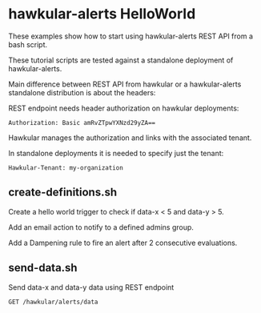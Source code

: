 # hawkular-alerts HelloWorld

These examples show how to start using hawkular-alerts REST API from a bash script.

These tutorial scripts are tested against a standalone deployment of hawkular-alerts.

Main difference between REST API from hawkular or a hawkular-alerts standalone distribution is about the headers:

REST endpoint needs header authorization on hawkular deployments:

```
Authorization: Basic amRvZTpwYXNzd29yZA==
```

Hawkular manages the authorization and links with the associated tenant.

In standalone deployments it is needed to specify just the tenant:

```
Hawkular-Tenant: my-organization
```

## create-definitions.sh

Create a hello world trigger to check if data-x < 5 and data-y > 5.

Add an email action to notify to a defined admins group.

Add a Dampening rule to fire an alert after 2 consecutive evaluations.

## send-data.sh

Send data-x and data-y data using REST endpoint

```
GET /hawkular/alerts/data
```
